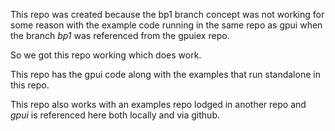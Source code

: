 
This repo was created because the bp1 branch concept was not working for some reason
with the example code running in the same repo as gpui when the branch *bp1* was referenced
from the gpuiex repo.

So we got this repo working which does work.

This repo has the gpui code along with the examples that run standalone in this repo.

This repo also works with an examples repo lodged in another repo and *gpui* is referenced
here both locally and via github.
